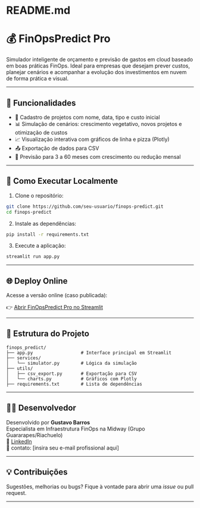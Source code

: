 # README.md

# 💰 FinOpsPredict Pro

Simulador inteligente de orçamento e previsão de gastos em cloud baseado em boas práticas FinOps. Ideal para empresas que desejam prever custos, planejar cenários e acompanhar a evolução dos investimentos em nuvem de forma prática e visual.

---

## 🎯 Funcionalidades

- 📁 Cadastro de projetos com nome, data, tipo e custo inicial
- 📊 Simulação de cenários: crescimento vegetativo, novos projetos e otimização de custos
- 📈 Visualização interativa com gráficos de linha e pizza (Plotly)
- 📤 Exportação de dados para CSV
- 📆 Previsão para 3 a 60 meses com crescimento ou redução mensal

---

## 🚀 Como Executar Localmente

1. Clone o repositório:

```bash
git clone https://github.com/seu-usuario/finops-predict.git
cd finops-predict
```

2. Instale as dependências:

```bash
pip install -r requirements.txt
```

3. Execute a aplicação:

```bash
streamlit run app.py
```

---

## 🌐 Deploy Online

Acesse a versão online (caso publicada):

👉 [Abrir FinOpsPredict Pro no Streamlit](https://seu-usuario-finops-predict.streamlit.app)

---

## 📁 Estrutura do Projeto

```
finops_predict/
├── app.py                  # Interface principal em Streamlit
├── services/
│   └── simulator.py        # Lógica da simulação
├── utils/
│   ├── csv_export.py       # Exportação para CSV
│   └── charts.py           # Gráficos com Plotly
├── requirements.txt        # Lista de dependências
```

---

## 🙋‍♂️ Desenvolvedor

Desenvolvido por **Gustavo Barros**  
Especialista em Infraestrutura FinOps na Midway (Grupo Guararapes/Riachuelo)  
🔗 [LinkedIn](https://www.linkedin.com/in/gfbarros)  
📧 contato: [insira seu e-mail profissional aqui]

---

## 💡 Contribuições

Sugestões, melhorias ou bugs? Fique à vontade para abrir uma _issue_ ou pull request.

---